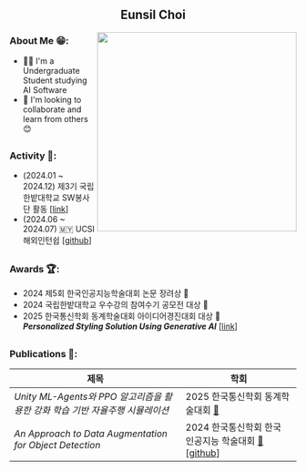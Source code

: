 <div align="center">
  
  ## Eunsil Choi

</div>

<img src="https://github.com/user-attachments/assets/4460422e-cfb8-4fd9-99b4-3fc2c666ecc8" align="right" width="350">

### About Me 😁:

- 👩‍💻 I'm a Undergraduate Student studying AI Software
- 🤝 I'm looking to collaborate and learn from others 😊

<a></a>
---

### Activity 🌟:

- (2024.01 ~ 2024.12) 제3기 국립한밭대학교 SW봉사단 활동 [[link](https://sw.hanbat.ac.kr/spreadValue/volunteer)]
- (2024.06 ~ 2024.07) 🇲🇾 UCSI 해외인턴쉽 [[github](https://github.com/2024-01-UCSI-HB-project)]

<a></a>
---

### Awards 🏆:

- 2024 제5회 한국인공지능학술대회 논문 장려상 🥉
- 2024 국립한밭대학교 우수강의 참여수기 공모전 대상 🥇  
- 2025 한국통신학회 동계학술대회 아이디어경진대회 대상 🥇 </br>
  ***Personalized Styling Solution Using Generative AI*** [[link](https://conf.kics.or.kr/ideaContest#evaluation)]

<a></a>
---

### Publications 📄:
| 제목 | 학회 |
|----------------|----------------|
| *Unity ML-Agents와 PPO 알고리즘을 활용한 강화 학습 기반 자율주행 시뮬레이션* | 2025 한국통신학회 동계학술대회 [🔗]() |
| *An Approach to Data Augmentation for Object Detection* | 2024 한국통신학회 한국 인공지능 학술대회 [🔗](https://www.dbpia.co.kr/journal/articleDetail?nodeId=NODE11949311) [[github]()] |
